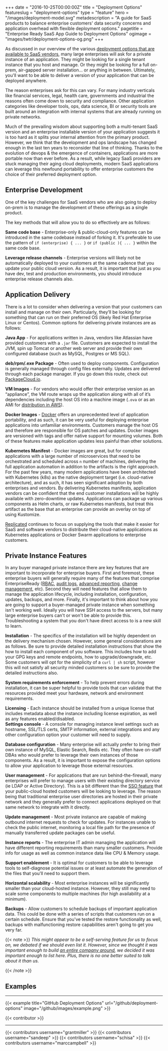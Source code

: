 +++
date = "2016-10-25T00:00:00Z"
title = "Deployment Options"
featureslug = "deployment-options"
type = "feature"
hero = "/images/deployment-model.svg"
metadescription = "A guide for SaaS products to balance enterprise customers' data security concerns and application overhead with flexible deployment options."
pagetitle = "Enterprise Ready SaaS App Guide to Deployment Options"
ogimage = "images/twtr/deployment-options-og.png"
+++

As discussed in our overview of the various [deployment options that are available to SaaS vendors](/blog/deployment-models), many large enterprises will ask for a private instance of an application. They might be looking for a single tenant instance that you host and manage. Or they might be looking for a full on-prem, air-gapped server installation… or anything in between. Ultimately, you'll want to be able to deliver a version of your application that can be deployed anywhere.  

The reason enterprises ask for this can vary. For many industry verticals like financial services, legal, health care, governments and industrial the reasons often come down to security and compliance. Other application categories like developer tools, ops, data science, BI or security tools are built around an integration with internal systems that are already running on private networks.

Much of the prevailing wisdom about supporting both a multi-tenant SaaS version and an enterprise installable version of your application suggests it is too hard as it splits your internal attention from the primary product. However, we think that the development and ops landscape has changed enough in the last ten years to reconsider that line of thinking. Thanks to the evolution of devops & the emergence of containers, applications are more portable now than ever before.  As a result, while legacy SaaS providers are stuck managing their aging cloud deployments, modern SaaS applications can leverage this newfound portability to offer enterprise customers the choice of their preferred deployment option.  

## Enterprise Development
One of the key challenges for SaaS vendors who are also going to deploy on-prem is to manage the development of these offerings as a single product.  

The key methods that will allow you to do so effectively are as follows:  

**Same code base** - Enterprise-only & public-cloud-only features can be introduced in the same codebase instead of forking it. It's preferable to use the pattern of `if (enterprise) { ... }` or `if (public ){ ... }` within the same code base.  

**Leverage release channels** - Enterprise versions will likely not be automatically deployed to your customers at the same cadence that you update your public cloud version. As a result, it is important that just as you have dev, test and production environments, you should introduce enterprise release channels also.  

## Application Delivery
There is a lot to consider when delivering a version that your customers can install and manage on their own. Particularly, they’ll be looking for something that can run on their preferred OS (likely Red Hat Enterprise Linux or Centos). Common options for delivering private instances are as follows:  

**Java App** - For applications written in Java, vendors like Atlassian have provided customers with a `.jar` file. Customers are expected to install the JVM, spin up Tomcat or another web server and provide their own configured database (such as MySQL, Postgres or MS SQL).  

**deb/rpm/.exe Package** - Often used to deploy components. Configuration is generally managed through config files externally. Updates are delivered through each package manager. If you go down this route, check out [PackageCloud.io](https://www.packagecloud.io).  

**VM Images** - For vendors who would offer their enterprise version as an “appliance”, the VM route wraps up the application along with all of it’s dependencies including the host OS into a machine image (`.ova` or as an AMI for [distribution in AWS](https://aws.amazon.com/marketplace/)).  

**Docker Images** - [Docker](https://www.docker.com) offers an unprecedented level of application portability, and as such, it can be very useful for deploying enterprise applications into unfamiliar environments. Customers manage the host OS and therefore are responsible for OS patches and updates. Docker images are versioned with tags and offer native support for mounting volumes. Both of these features make application updates less painful than other solutions.

**Kubernetes Manifest** - Docker images are great, but for complex applications with a large number of microservices that need to be orchestrated and scheduled across `n` number of machines, delivering the full application automation in addition to the artifacts is the right approach. For the past few years, many modern applications have been architected with Kubernetes (k8s) as the native deployment target (i.e. cloud-native architecture), and as such, it has seen significant adoption by both enterprises and vendors. By delivering Kubernetes manifests, application vendors can be confident that the end customer installations will be highly available with zero-downtime updates. Applications can package up various components as Helm charts, or raw Kubernetes manifests, but treat this artifact as the base that an enterprise can provide an overlay on top of using Kustomize.

[Replicated](https://www.replicated.com) continues to focus on supplying the tools that make it easier for SaaS and software vendors to distribute their cloud-native applications as Kubernetes applications or Docker Swarm applications to enterprise customers.  

## Private Instance Features
In any buyer managed private instance there are key features that are important to incorporate for enterprise buyers. First and foremost, these enterprise buyers will generally require many of the features that comprise EnterpriseReady ([RBAC](/features/role-based-access-control), [audit logs](/features/audit-log), [advanced reporting](/features/advanced-reporting), [change management](/features/change-management), etc). Second they will need features that allow them to manage the application lifecycle, including installation, configuration, updates, backups, and more. Finally, it's important to think about how you are going to support a buyer-managed private instance when something isn't working well. Ideally you will have SSH access to the servers, but many large enterprise buyers can't or won't be able to provide this. Troubleshooting a system that you don't have direct access to is a new skill to learn.

**Installation** - The specifics of the installation will be highly dependent on the delivery mechanism chosen. However, some general considerations are as follows. Be sure to provide detailed installation instructions that show the how to install each component of you software. This includes how to add your GPG keys and remote endpoints, how to upgrade/downgrade, etc. Some customers will opt for the simplicity of a `curl | sh` script, however this will not satisfy all security minded customers so be sure to provide the detailed instructions also.  

**System requirements enforcement** - To help prevent errors during installation, it can be super helpful to provide tools that can validate that the resources provided meet your hardware, network and environment requirements.  

**Licensing** - Each instance should be installed from a unique license that includes metadata about the instance including license expiration, as well as any features enabled/disabled.  
**Settings console** - A console for managing instance level settings such as hostname, SSL/TLS certs, SMTP information, external integrations and any other configuration option your customer will need to supply.  

**Database configuration** - Many enterprise will actually prefer to bring their own instance of MySQL, Elastic Search, Redis etc. They often have on-staff DBAs who would prefer to leverage their own instances of those components. As a result, it is important to expose the configuration options to allow your application to leverage those external resources.  

**User management** - For applications that are run behind-the-firewall, many enterprises will prefer to manage users with their existing directory service (ie LDAP or Active Directory). This is a bit different than the [SSO feature](/features/single-sign-on) that your public-cloud hosted customers will be looking to leverage. The reason being that traditional enterprise user directories are hosted in their private network and they generally prefer to connect applications deployed on that same network to integrate with it directly.   

**Update management** - Most private instance are capable of making outbound internet requests to check for updates. For instances unable to check the public internet, monitoring a local file path for the presence of manually transferred update packages can be useful.  

**Instance reports** - The enterprise IT admin managing the application will have different reporting requirements than many smaller customers. Provide info for usage as well as common instance data like CPU & Memory usage.  

**Support enablement** - It is optimal for customers to be able to leverage tools to self-diagnose potential issues or at least automate the generation of the files that you'll need to support them.  

**Horizontal scalability** - Most enterprise instances will be significantly smaller than your cloud-hosted instance. However, they still may need to scale some components to multiple machines (for high availability at a minimum).  

**Backups** - Allow customers to schedule backups of important application data. This could be done with a series of scripts that customers run on a certain schedule. Ensure that you've tested the restore functionality as well, backups with malfunctioning restore capabilities aren't going to get you very far.   

{{< note >}}
*This might appear to be a self-serving feature for us to focus on, we debated if we should even list it. However, since we thought it was important enough to build [an entire company around](https://www.replicated.com), we decided it was important enough to list here. Plus, there is no one better suited to talk about it than us.*

{{< /note >}}

## Examples
----   
{{< example title="GitHub Deployment Options" url="/github/deployment-options" image="/github/images/example.png" >}}

{{< contributor >}}

----
{{< contributors username="grantmiller" >}}
{{< contributors username="sandeep" >}}
{{< contributors username="schisa" >}}
{{< contributors username="marccampbell" >}}
